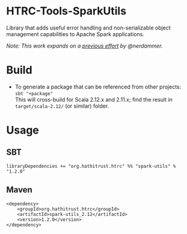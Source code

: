 # HTRC-Tools-SparkUtils
Library that adds useful error handling and non-serializable object management capabilities to
Apache Spark applications.

_Note: This work expands on a [previous effort](https://github.com/nerdammer/spark-additions) 
by @nerdammer._


# Build
* To generate a package that can be referenced from other projects:  
  `sbt "+package"`  
  This will cross-build for Scala 2.12.x and 2.11.x; find the result in `target/scala-2.12/` (or similar) folder.

# Usage

## SBT  
`libraryDependencies += "org.hathitrust.htrc" %% "spark-utils" % "1.2.0"`

## Maven
```
<dependency>
    <groupId>org.hathitrust.htrc</groupId>
    <artifactId>spark-utils_2.12</artifactId>
    <version>1.2.0</version>
</dependency>
```
